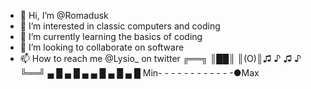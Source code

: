 - 👋 Hi, I’m @Romadusk
- 👀 I’m interested in classic computers and coding
- 🌱 I’m currently learning the basics of coding
- 💞️ I’m looking to collaborate on software
- 📫 How to reach me @Lysio_ on twitter
╔══╗ 
║██║ 
║(O)║♫ ♪ ♫ ♪
╚══╝
▄ █ ▄ █ ▄ ▄ █ ▄ █ ▄ █
Min- - - - - - - - - - - -●Max
